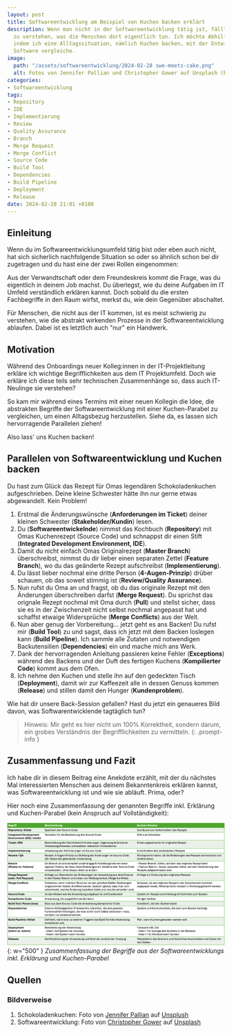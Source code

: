 ```yaml
---
layout: post
title: Softwareentwicklung am Beispiel von Kuchen backen erklärt
description: Wenn man nicht in der Softwareentwicklung tätig ist, fällt es oft schwer
  zu verstehen, was die Menschen dort eigentlich tun. Ich möchte Abhilfe schaffen,
  indem ich eine Alltagssituation, nämlich Kuchen backen, mit der Entwicklung von
  Software vergleiche.
image:
  path: "/assets/softwareentwicklung/2024-02-28 swe-meets-cake.png"
  alt: Fotos von Jennifer Pallian und Christopher Gower auf Unsplash (bearbeitet)
categories:
- Softwareentwicklung
tags:
- Repository
- IDE
- Implementierung
- Review
- Quality Assurance
- Branch
- Merge Request
- Merge Conflict
- Source Code
- Build Tool
- Dependencies
- Build Pipeline
- Deployment
- Release
date: 2024-02-28 21:01 +0100
---
```

## Einleitung
Wenn du im Softwareentwicklungsumfeld tätig bist oder eben auch nicht, hat sich sicherlich nachfolgende Situation so oder so ähnlich schon bei dir zugetragen und du hast eine der zwei Rollen eingenommen:

Aus der Verwandtschaft oder dem Freundeskreis kommt die Frage, was du eigentlich in deinem Job machst. Du überlegst, wie du deine Aufgaben im IT Umfeld verständlich erklären kannst. Doch sobald du die ersten Fachbegriffe in den Raum wirfst, merkst du, wie dein Gegenüber abschaltet.

Für Menschen, die nicht aus der IT kommen, ist es meist schwierig zu verstehen, wie die abstrakt wirkenden Prozesse in der Softwareentwicklung ablaufen. Dabei ist es letztlich auch "nur" ein Handwerk. 

## Motivation
Während des Onboardings neuer Kolleg:innen in der IT-Projektleitung erkläre ich wichtige Begrifflichkeiten aus dem IT Projektumfeld. Doch wie erkläre ich diese teils sehr technischen Zusammenhänge so, dass auch IT-Neulinge sie verstehen? 

So kam mir während eines Termins mit einer neuen Kollegin die Idee, die abstrakten Begriffe der Softwareentwicklung mit einer Kuchen-Parabel zu vergleichen, um einen Alltagsbezug herzustellen. Siehe da, es lassen sich hervorragende Parallelen ziehen!

Also lass' uns Kuchen backen!

## Parallelen von Softwareentwicklung und Kuchen backen

Du hast zum Glück das Rezept für Omas legendären Schokoladenkuchen aufgeschrieben. Deine kleine Schwester hätte ihn nur gerne etwas abgewandelt. Kein Problem!

1. Erstmal die Änderungswünsche (**Anforderungen im Ticket**) deiner kleinen Schwester (**Stakeholder/Kundin**) lesen.
2. Du (**Softwareentwickelnde**) nimmst das Kochbuch (**Repository**) mit Omas Kuchenrezept (Source Code) und schnappst dir einen Stift (**Integrated Development Environment, IDE**).
3. Damit du nicht einfach Omas Originalrezept (**Master Branch**) überschreibst, nimmst du dir lieber einen separaten Zettel (**Feature Branch**), wo du das geänderte Rezept aufschreibst (**Implementierung**).
4. Du lässt lieber nochmal eine dritte Person (**4-Augen-Prinzip**) drüber schauen, ob das soweit stimmig ist (**Review/Quality Assurance**).
5. Nun rufst du Oma an und fragst, ob du das originale Rezept mit den Änderungen überschreiben darfst (**Merge Request**). Du sprichst das orignale Rezept nochmal mit Oma durch (**Pull**) und stellst sicher, dass sie es in der Zwischenzeit nicht selbst nochmal angepasst hat und schaffst etwaige Widersprüche (**Merge Conflicts**) aus der Welt.
6. Nun aber genug der Vorbereitung… jetzt geht es ans Backen! Du rufst mir (**Build Tool**) zu und sagst, dass ich jetzt mit dem Backen loslegen kann (**Build Pipeline**). Ich sammle alle Zutaten und notwendigen Backutensilien (**Dependencies**) ein und mache mich ans Werk.
7. Dank der hervorragenden Anleitung passieren keine Fehler (**Exceptions**) während des Backens und der Duft des fertigen Kuchens (**Kompilierter Code**) kommt aus dem Ofen.
8. Ich nehme den Kuchen und stelle ihn auf den gedeckten Tisch (**Deployment**), damit wir zur Kaffeezeit alle in dessen Genuss kommen (**Release**) und stillen damit den Hunger (**Kundenproblem**).

Wie hat dir unsere Back-Session gefallen? Hast du jetzt ein genaueres Bild davon, was Softwarentwicklende tagtäglich tun?

> Hinweis: Mir geht es hier nicht um 100% Korrektheit, sondern darum, ein grobes Verständnis der Begrifflichkeiten zu vermitteln.
{: .prompt-info }

## Zusammenfassung und Fazit
Ich habe dir in diesem Beitrag eine Anekdote erzählt, mit der du nächstes Mal interessierten Menschen aus deinem Bekanntenkreis erklären kannst, was Softwareentwicklung ist und wie sie abläuft. Prima, oder?

Hier noch eine Zusammenfassung der genannten Begriffe inkl. Erklärung und Kuchen-Parabel (kein Anspruch auf Vollständigkeit):

![Wenn Softwareentwicklung Kuchen backen wäre](/assets/softwareentwicklung/2024-02-28%20Wenn%20SWE%20Kuchen%20backen%20waere.png){: w="500" } 
_Zusammenfassung der Begriffe aus der Softwareentwicklungs inkl. Erklärung und Kuchen-Parabel_

## Quellen

### Bildverweise
1. Schokoladenkuchen: Foto von [Jennifer Pallian](https://unsplash.com/de/@foodess) auf [Unsplush](https://unsplash.com/de/fotos/schokoladenkuchen-gRZYR210m0U)
2. Softwareentwicklung: Foto von [Christopher Gower](https://unsplash.com/de/@cgower) auf [Unsplash](https://unsplash.com/de/fotos/ein-macbook-mit-codezeilen-auf-dem-bildschirm-auf-einem-belebten-schreibtisch-m_HRfLhgABo)